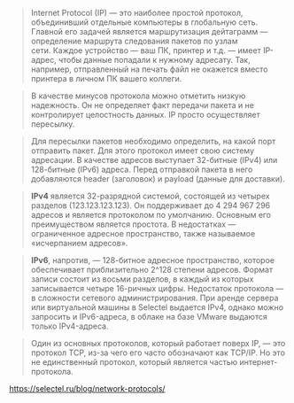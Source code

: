 > Internet Protocol (IP) — это наиболее простой протокол, объединивший отдельные компьютеры в глобальную сеть. Главной его задачей является маршрутизация дейтаграмм — определение маршрута следования пакетов по узлам сети. Каждое устройство — ваш ПК, принтер и т.д. — имеет IP-адрес, чтобы данные попадали к нужному адресату. Так, например, отправленный на печать файл не окажется вместо принтера в личном ПК вашего коллеги.

> В качестве минусов протокола можно отметить низкую надежность. Он не определяет факт передачи пакета и не контролирует целостность данных. IP просто осуществляет пересылку.

> Для пересылки пакетов необходимо определить, на какой порт отправить пакет. Для этого протокол имеет свою систему адресации. В качестве адресов выступает 32-битные (IPv4) или 128-битные (IPv6) адреса. Перед отправкой пакета в него добавляются header (заголовок) и payload (данные для доставки).

> **IPv4** является 32-разрядной системой, состоящей из четырех разделов (123.123.123.123). Он поддерживает до 4 294 967 296 адресов и является протоколом по умолчанию. Основным его преимуществом является простота. В недостатках — ограниченное адресное пространство, также называемое «исчерпанием адресов». 

> **IPv6**, напротив, — 128-битное адресное пространство, которое обеспечивает приблизительно 2^128 степени адресов. Формат записи состоит из восьми разделов, в каждый из которых записывается четыре 16-ричных цифры. Недостаток протокола — в сложности сетевого администрирования. При аренде сервера или виртуальной машины в Selectel выдается IPv4, однако можно запросить и IPv6-адреса, в облаке на базе VMware выдаются только IPv4-адреса.

> Один из основных протоколов, который работает поверх IP, — это протокол TCP, из-за чего его часто обозначают как TCP/IP. Но это не единственный протокол, который является частью интернет-протокола.

https://selectel.ru/blog/network-protocols/